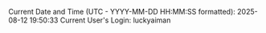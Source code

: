 Current Date and Time (UTC - YYYY-MM-DD HH:MM:SS formatted): 2025-08-12 19:50:33
Current User's Login: luckyaiman
